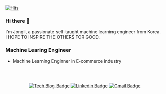 <div align=left>

[![Hits](https://hits.seeyoufarm.com/api/count/incr/badge.svg?url=https%3A%2F%2Fgithub.com%2FJIPiration%2Fhit-counter&count_bg=%2379C83D&title_bg=%23555555&icon=&icon_color=%23E7E7E7&title=hits&edge_flat=false)](https://hits.seeyoufarm.com)

</div>

### Hi there 👋

I'm Jongil, a passionate self-taught machine learning engineer from Korea.<br>
I HOPE TO INSPIRE THE OTHERS FOR GOOD.

### Machine Learing Engineer
- Machine Learning Enginner in E-commerce industry


<br>
<br>

<div align=center>

[![Tech Blog Badge](http://img.shields.io/badge/-Tech%20blog-black?style=flat-square&logo=github&link=https://jipiration.github.io/)](https://jipiration.github.io/)
[![Linkedin Badge](https://img.shields.io/badge/-LinkedIn-blue?style=flat-square&logo=Linkedin&logoColor=white&link=https://https://www.linkedin.com/in/jongil-park-a3b4a61b8/)](https://www.linkedin.com/in/jongil-park-a3b4a61b8/)
[![Gmail Badge](https://img.shields.io/badge/Gmail-d14836?style=flat-square&logo=Gmail&logoColor=white&link=mailto:jipiration@gmail.com)](mailto:jipiration@gmail.com)

</div>



<!--
**JIPiration/JIPiration** is a ✨ _special_ ✨ repository because its `README.md` (this file) appears on your GitHub profile.


Here are some ideas to get you started:

- 🔭 I’m currently working on ...
- 🌱 I’m currently learning ...
- 👯 I’m looking to collaborate on ...
- 🤔 I’m looking for help with ...
- 💬 Ask me about ...
- 📫 How to reach me: ...
- 😄 Pronouns: ...
- ⚡ Fun fact: ...
-->
